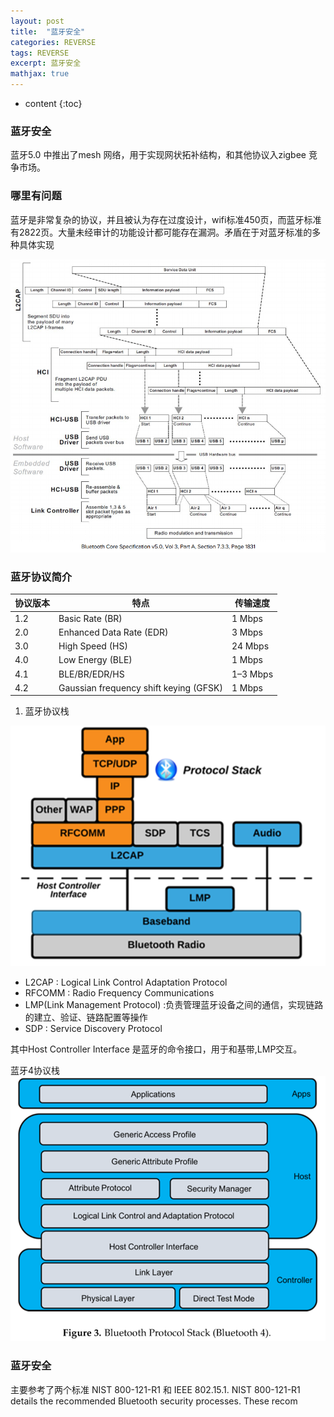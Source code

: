 ```yaml
---
layout: post
title:  "蓝牙安全"
categories: REVERSE
tags: REVERSE
excerpt: 蓝牙安全
mathjax: true
---
```


* content
{:toc}


### 蓝牙安全
蓝牙5.0 中推出了mesh 网络，用于实现网状拓补结构，和其他协议入zigbee 竞争市场。

### 哪里有问题
蓝牙是非常复杂的协议，并且被认为存在过度设计，wifi标准450页，而蓝牙标准有2822页。大量未经审计的功能设计都可能存在漏洞。矛盾在于对蓝牙标准的多种具体实现

![](IMG/Bluetooth/frag.png)

### 蓝牙协议简介

|协议版本|特点|传输速度|
| ---- | ---- | ---- |
|1.2 | Basic Rate (BR)| 1 Mbps|
|2.0 |  Enhanced Data Rate (EDR)|  3 Mbps|
|3.0 |  High Speed (HS)|  24 Mbps|
|4.0 |  Low Energy (BLE)| 1 Mbps|
|4.1 |  BLE/BR/EDR/HS | 1–3 Mbps|
|4.2 |   Gaussian frequency shift keying (GFSK) | 1 Mbps|


1. 蓝牙协议栈 

![](IMG/Bluetooth/Bluestack.png)

* L2CAP : Logical Link Control Adaptation Protocol
* RFCOMM : Radio Frequency Communications  
* LMP(Link Management Protocol) :负责管理蓝牙设备之间的通信，实现链路的建立、验证、链路配置等操作
* SDP : Service Discovery Protocol

其中Host Controller Interface 是蓝牙的命令接口，用于和基带,LMP交互。

蓝牙4协议栈
![](IMG/Bluetooth/blue4.png)

### 蓝牙安全

主要参考了两个标准 NIST 800-121-R1 和 IEEE 802.15.1. NIST 800-121-R1 details the recommended Bluetooth security processes. These recom